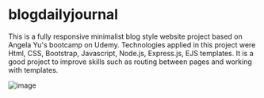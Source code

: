 # blogdailyjournal
This is a fully responsive minimalist blog style website project based on Angela Yu's bootcamp on Udemy. Technologies applied in this project were Html, CSS, Bootstrap, Javascript, Node.js, Express.js, EJS templates. It is a good project to improve skills such as routing between pages and working with templates.

![image](https://user-images.githubusercontent.com/70189833/152322635-5b36254a-cf4a-4437-b0e7-eeac5ec6a1f5.png)
